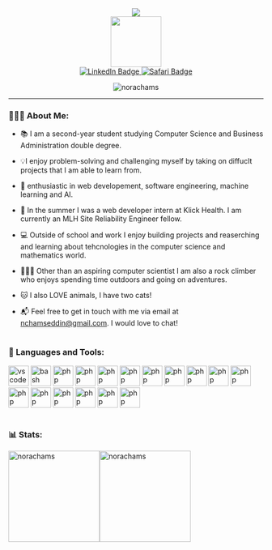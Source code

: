 <div align="center" >
<img src="https://capsule-render.vercel.app/api?type=Waving&color=DAD7CD&height=120&section=header&text=Hi,%20I%20am%20Nora&animation=fadeIn&fontSize=60" />
</div>


<div id="header" align="center">
  <img src="https://media.giphy.com/media/fkZukR450RQ1qnGaq9/giphy.gif" width="100"/>
</div>



<div id="badges" align="center">
  <a href="https://www.linkedin.com/in/nora-chamseddin-13b8a5207/">
    <img src="https://img.shields.io/badge/LinkedIn-blue?style=for-the-badge&logo=linkedin&logoColor=white" alt="LinkedIn Badge"/>
  </a>
  <a href="https://norachams.com/">
    <img src="https://img.shields.io/badge/Website-yellow?style=for-the-badge&logo=Safari&logoColor=white" alt="Safari Badge"/>
  </a>
  <a href="your-twitter-URL" >
   
  </a>
</div>
<p align="center"> <img src="https://komarev.com/ghpvc/?username=norachams&label=Profile%20views&color=DAD7CD&style=flat" alt="norachams" /> </p>

***

<h3 align="left">👩🏻‍💻 About Me:</h3>



* 📚 I am a second-year student studying Computer Science and Business Administration double degree.

* 💡I enjoy problem-solving and challenging myself by taking on diffuclt projects that I am able to learn from.

* 🌱 enthusiastic in web developement, software engineering, machine learning and AI.

* 🔭 In the summer I was a web developer intern at Klick Health. I am currently an MLH Site Reliability Engineer fellow.

* 💻 Outside of school and work I enjoy building projects and reaserching and learning about tehcnologies in the computer science and mathematics world.

* 🧗🏻‍♀️ Other than an aspiring computer scientist I am also a rock climber who enjoys spending time outdoors and going on adventures.

* 🐱 I also LOVE animals, I have two cats!

* 📬 Feel free to get in touch with me via email at nchamseddin@gmail.com. I would love to chat!

#

<h3 align="left">🧰 Languages and Tools:</h3>

<p align="left">
<img src="https://cdn.jsdelivr.net/gh/devicons/devicon/icons/python/python-original.svg" alt="vscode" width="40" height="40"/>
<img src="https://cdn.jsdelivr.net/gh/devicons/devicon/icons/java/java-original.svg" alt="bash" width="40" height="40"/>
<img src="https://cdn.jsdelivr.net/gh/devicons/devicon/icons/c/c-original.svg" alt="php" width="40" height="40"/>
<img src="https://cdn.jsdelivr.net/gh/devicons/devicon/icons/javascript/javascript-original.svg" alt="php" width="40" height="40"/>
<img src="https://cdn.jsdelivr.net/gh/devicons/devicon/icons/html5/html5-original.svg" alt="php" width="40" height="40"/>
<img src="https://cdn.jsdelivr.net/gh/devicons/devicon/icons/css3/css3-original.svg" alt="php" width="40" height="40"/>
<img src="https://cdn.jsdelivr.net/gh/devicons/devicon/icons/react/react-original.svg" alt="php" width="40" height="40"/>
<img src="https://cdn.jsdelivr.net/gh/devicons/devicon/icons/vuejs/vuejs-original.svg" alt="php" width="40" height="40"/>
<img src="https://cdn.jsdelivr.net/gh/devicons/devicon/icons/bootstrap/bootstrap-original.svg" alt="php" width="40" height="40"/>
<img src="https://cdn.jsdelivr.net/gh/devicons/devicon/icons/tailwindcss/tailwindcss-plain.svg" alt="php" width="40" height="40"/> 
<img src="https://cdn.jsdelivr.net/gh/devicons/devicon/icons/mysql/mysql-original.svg" alt="php" width="40" height="40"/>
<img src="https://cdn.jsdelivr.net/gh/devicons/devicon/icons/django/django-plain.svg" alt="php" width="40" height="40"/>
<img src="https://cdn.jsdelivr.net/gh/devicons/devicon/icons/git/git-original.svg" alt="php" width="40" height="40"/>
<img src="https://cdn.jsdelivr.net/gh/devicons/devicon/icons/github/github-original.svg" alt="php" width="40" height="40"/>
<img src="https://cdn.jsdelivr.net/gh/devicons/devicon/icons/vscode/vscode-original.svg" alt="php" width="40" height="40"/>
<img src="https://cdn.jsdelivr.net/gh/devicons/devicon/icons/jira/jira-original.svg" alt="php" width="40" height="40"/>
<img src="https://cdn.jsdelivr.net/gh/devicons/devicon/icons/figma/figma-original.svg" alt="php" width="40" height="40"/>

</p>

#

<h3 align="left">📊 Stats:</h3>

<p><img align="center" src="https://github-readme-stats.vercel.app/api?username=norachams&theme=ayu-mirage&show_icons=true&locale=en" alt="norachams "height="180"/><img align="center" src="https://github-readme-stats.vercel.app/api/top-langs?username=norachams&theme=ayu-mirage&show_icons=true&locale=en&layout=compact" alt="norachams" height="180"/></p>

